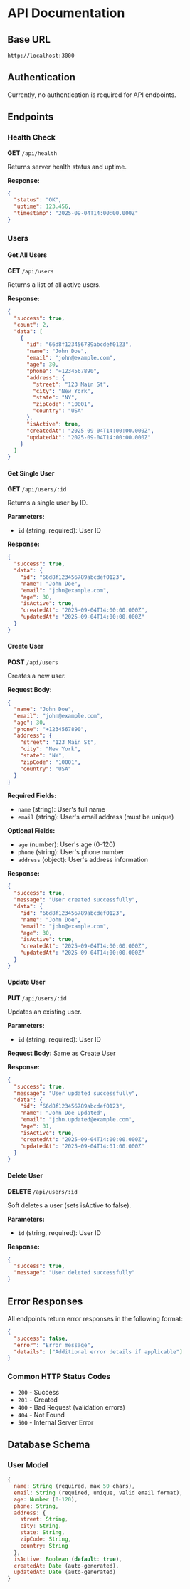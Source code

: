 # API Documentation

## Base URL
```
http://localhost:3000
```

## Authentication
Currently, no authentication is required for API endpoints.

## Endpoints

### Health Check
**GET** `/api/health`

Returns server health status and uptime.

**Response:**
```json
{
  "status": "OK",
  "uptime": 123.456,
  "timestamp": "2025-09-04T14:00:00.000Z"
}
```

### Users

#### Get All Users
**GET** `/api/users`

Returns a list of all active users.

**Response:**
```json
{
  "success": true,
  "count": 2,
  "data": [
    {
      "id": "66d8f123456789abcdef0123",
      "name": "John Doe",
      "email": "john@example.com",
      "age": 30,
      "phone": "+1234567890",
      "address": {
        "street": "123 Main St",
        "city": "New York",
        "state": "NY",
        "zipCode": "10001",
        "country": "USA"
      },
      "isActive": true,
      "createdAt": "2025-09-04T14:00:00.000Z",
      "updatedAt": "2025-09-04T14:00:00.000Z"
    }
  ]
}
```

#### Get Single User
**GET** `/api/users/:id`

Returns a single user by ID.

**Parameters:**
- `id` (string, required): User ID

**Response:**
```json
{
  "success": true,
  "data": {
    "id": "66d8f123456789abcdef0123",
    "name": "John Doe",
    "email": "john@example.com",
    "age": 30,
    "isActive": true,
    "createdAt": "2025-09-04T14:00:00.000Z",
    "updatedAt": "2025-09-04T14:00:00.000Z"
  }
}
```

#### Create User
**POST** `/api/users`

Creates a new user.

**Request Body:**
```json
{
  "name": "John Doe",
  "email": "john@example.com",
  "age": 30,
  "phone": "+1234567890",
  "address": {
    "street": "123 Main St",
    "city": "New York",
    "state": "NY",
    "zipCode": "10001",
    "country": "USA"
  }
}
```

**Required Fields:**
- `name` (string): User's full name
- `email` (string): User's email address (must be unique)

**Optional Fields:**
- `age` (number): User's age (0-120)
- `phone` (string): User's phone number
- `address` (object): User's address information

**Response:**
```json
{
  "success": true,
  "message": "User created successfully",
  "data": {
    "id": "66d8f123456789abcdef0123",
    "name": "John Doe",
    "email": "john@example.com",
    "age": 30,
    "isActive": true,
    "createdAt": "2025-09-04T14:00:00.000Z",
    "updatedAt": "2025-09-04T14:00:00.000Z"
  }
}
```

#### Update User
**PUT** `/api/users/:id`

Updates an existing user.

**Parameters:**
- `id` (string, required): User ID

**Request Body:** Same as Create User

**Response:**
```json
{
  "success": true,
  "message": "User updated successfully",
  "data": {
    "id": "66d8f123456789abcdef0123",
    "name": "John Doe Updated",
    "email": "john.updated@example.com",
    "age": 31,
    "isActive": true,
    "createdAt": "2025-09-04T14:00:00.000Z",
    "updatedAt": "2025-09-04T14:01:00.000Z"
  }
}
```

#### Delete User
**DELETE** `/api/users/:id`

Soft deletes a user (sets isActive to false).

**Parameters:**
- `id` (string, required): User ID

**Response:**
```json
{
  "success": true,
  "message": "User deleted successfully"
}
```

## Error Responses

All endpoints return error responses in the following format:

```json
{
  "success": false,
  "error": "Error message",
  "details": ["Additional error details if applicable"]
}
```

### Common HTTP Status Codes
- `200` - Success
- `201` - Created
- `400` - Bad Request (validation errors)
- `404` - Not Found
- `500` - Internal Server Error

## Database Schema

### User Model
```javascript
{
  name: String (required, max 50 chars),
  email: String (required, unique, valid email format),
  age: Number (0-120),
  phone: String,
  address: {
    street: String,
    city: String,
    state: String,
    zipCode: String,
    country: String
  },
  isActive: Boolean (default: true),
  createdAt: Date (auto-generated),
  updatedAt: Date (auto-generated)
}
```
